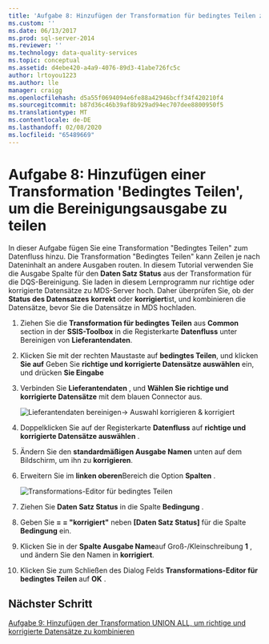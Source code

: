 ```yaml
---
title: 'Aufgabe 8: Hinzufügen der Transformation für bedingtes Teilen zum Aufteilen der Bereinigungs Ausgabe Microsoft-Dokumentation'
ms.custom: ''
ms.date: 06/13/2017
ms.prod: sql-server-2014
ms.reviewer: ''
ms.technology: data-quality-services
ms.topic: conceptual
ms.assetid: d4ebe420-a4a9-4076-89d3-41abe726fc5c
author: lrtoyou1223
ms.author: lle
manager: craigg
ms.openlocfilehash: d5a55f0694094e6fe88a42946bcff34f420210f4
ms.sourcegitcommit: b87d36c46b39af8b929ad94ec707dee8800950f5
ms.translationtype: MT
ms.contentlocale: de-DE
ms.lasthandoff: 02/08/2020
ms.locfileid: "65489669"
---
```

# <a name="task-8-adding-conditional-split-transform-to-split-cleansing-output"></a>Aufgabe 8: Hinzufügen einer Transformation 'Bedingtes Teilen', um die Bereinigungsausgabe zu teilen
  In dieser Aufgabe fügen Sie eine Transformation "Bedingtes Teilen" zum Datenfluss hinzu. Die Transformation "Bedingtes Teilen" kann Zeilen je nach Dateninhalt an andere Ausgaben routen. In diesem Tutorial verwenden Sie die Ausgabe Spalte für den **Daten Satz Status** aus der Transformation für die DQS-Bereinigung. Sie laden in diesem Lernprogramm nur richtige oder korrigierte Datensätze zu MDS-Server hoch. Daher überprüfen Sie, ob der **Status des Datensatzes** **korrekt** oder **korrigiert**ist, und kombinieren die Datensätze, bevor Sie die Datensätze in MDS hochladen.  
  
1.  Ziehen Sie die **Transformation für bedingtes Teilen** aus **Common** section in der **SSIS-Toolbox** in die Registerkarte **Datenfluss** unter Bereinigen von **Lieferantendaten**.  
  
2.  Klicken Sie mit der rechten Maustaste auf **bedingtes Teilen**, und klicken **Sie auf** Geben Sie **richtige und korrigierte Datensätze auswählen** ein, und drücken **Sie Eingabe**  
  
3.  Verbinden Sie **Lieferantendaten** , und **Wählen Sie richtige und korrigierte Datensätze** mit dem blauen Connector aus.  
  
     ![Lieferantendaten bereinigen-> Auswahl korrigieren & korrigiert](../../2014/tutorials/media/et-addingcsttosplitcleansingoutput-01.jpg "Lieferantendaten bereinigen -> Richtige auswählen & Korrigiert")  
  
4.  Doppelklicken Sie auf der Registerkarte **Datenfluss** auf **richtige und korrigierte Datensätze auswählen** .  
  
5.  Ändern Sie den **standardmäßigen Ausgabe Namen** unten auf dem Bildschirm, um ihn zu **korrigieren**.  
  
6.  Erweitern Sie im **linken oberen**Bereich die Option **Spalten** .  
  
     ![Transformations-Editor für bedingtes Teilen](../../2014/tutorials/media/et-addingcsttosplitcleansingoutput-02.jpg "Transformations-Editor für bedingtes Teilen")  
  
7.  Ziehen Sie **Daten Satz Status** in die Spalte **Bedingung** .  
  
8.  Geben Sie **= = "korrigiert"** neben **[Daten Satz Status]** für die Spalte **Bedingung** ein.  
  
9. Klicken Sie in der **Spalte Ausgabe Name**auf Groß-/Kleinschreibung **1** , und ändern Sie den Namen in **korrigiert**.  
  
10. Klicken Sie zum Schließen des Dialog Felds **Transformations-Editor für bedingtes Teilen** auf **OK** .  
  
## <a name="next-step"></a>Nächster Schritt  
 [Aufgabe 9: Hinzufügen der Transformation UNION ALL, um richtige und korrigierte Datensätze zu kombinieren](../../2014/tutorials/task-9-adding-union-all-transform-to-combine-correct-and-corrected-records.md)  
  
  
